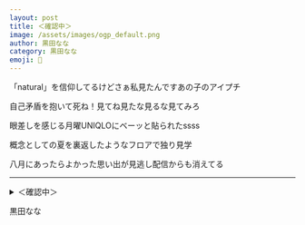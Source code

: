 ```yaml
---
layout: post
title: ＜確認中＞
image: /assets/images/ogp_default.png
author: 黒田なな
category: 黒田なな
emoji: 🐹
---
```


<div class="tanka-area"><div class="tanka">
<p>「natural」を信仰してるけどさぁ私見たんですあの子のアイプチ</p>
<p>自己矛盾を抱いて死ね！見てね見たな見るな見てみろ</p>
<p>眼差しを感じる月曜UNIQLOにベーッと貼られたssss</p>
<p>概念としての夏を裏返したようなフロアで独り見学</p>
<p>八月にあったらよかった思い出が見逃し配信からも消えてる</p></div></div>

---

<details><summary>＜確認中＞</summary>
「natural」を信仰してるけどさぁ私見たんですあの子のアイプチ<br />
自己矛盾を抱いて死ね！見てね見たな見るな見てみろ<br />
眼差しを感じる月曜UNIQLOにベーッと貼られたssss<br />
概念としての夏を裏返したようなフロアで独り見学<br />
八月にあったらよかった思い出が見逃し配信からも消えてる<br />
<br />
</details>

黒田なな
